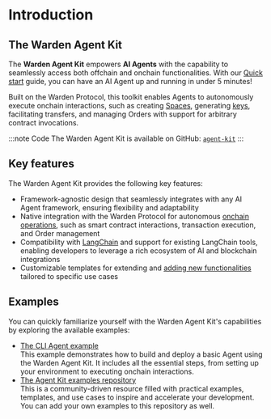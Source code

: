 ﻿---
sidebar_position: 1
---

# Introduction

## The Warden Agent Kit

The **Warden Agent Kit** empowers **AI Agents** with the capability to seamlessly access both offchain and onchain functionalities. With our [Quick start](quick-start) guide, you can have an AI Agent up and running in under 5 minutes!

Built on the Warden Protocol, this toolkit enables Agents to autonomously execute onchain interactions, such as creating [Spaces](/learn/glossary#space), generating [keys](/learn/glossary#key), facilitating transfers, and managing Orders with support for arbitrary contract invocations.

:::note Code
The Warden Agent Kit is available on GitHub: [`agent-kit`](https://github.com/warden-protocol/agent-kit)
:::

## Key features

The Warden Agent Kit provides the following key features:

- Framework-agnostic design that seamlessly integrates with any AI Agent framework, ensuring flexibility and adaptability
- Native integration with the Warden Protocol for autonomous [onchain operations](agent-actions), such as smart contract interactions, transaction execution, and Order management
- Compatibility with [LangChain](add-agent-capabilities#incorporate-langchain-tools) and support for existing LangChain tools, enabling developers to leverage a rich ecosystem of AI and blockchain integrations
- Customizable templates for extending and [adding new functionalities](add-agent-capabilities#add-a-custom-tool) tailored to specific use cases

## Examples

You can quickly familiarize yourself with the Warden Agent Kit's capabilities by exploring the available examples:

- [The CLI Agent example](/build-an-agent/warden-agent-kit/cli-agent-example)  
  This example demonstrates how to build and deploy a basic Agent using the Warden Agent Kit. It includes all the essential steps, from setting up your environment to executing onchain interactions.
- [The Agent Kit examples repository](https://github.com/warden-protocol/agent-kit-examples)  
  This is a community-driven resource filled with practical examples, templates, and use cases to inspire and accelerate your development. You can add your own examples to this repository as well.
